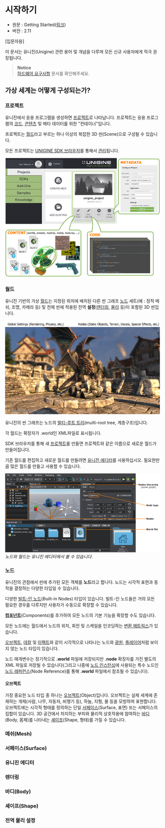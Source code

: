 # 시작하기

- 원문 : Getting Started([링크](https://developer.unigine.com/en/docs/2.11/start/?rlang=cpp))
- 버전 : 2.11

[입문자용]

이 문서는 유니진(Unigine) 관련 용어 및 개념을 다루며 모든 신규 사용자에게 적극 권장됩니다.

> **Notice**   
> [하드웨어 요구사항](./시스템%20요구사항.md) 문서를 확인해주세요.

## 가상 세계는 어떻게 구성되는가?

### 프로젝트

유니진에서 응용 프로그램을 생성하면 [프로젝트](../SDK%20브라우저/프로젝트.md)로 나타납니다. 프로젝트는 응용 프로그램의 [코드](../프로그래밍/프로그래밍.md), [콘텐츠](../콘텐츠%20제작/콘텐츠%20제작.md) 및 메타 데이터를 위한 "컨테이너"입니다.

프로젝트는 [월드](#월드)라고 부르는 하나 이상의 복잡한 3D 씬(Scene)으로 구성될 수 있습니다.

모든 프로젝트는 [UNIGINE SDK 브라우저](../SDK%20브라우저/SDK%20브라우저.md)를 통해서 [관리](./프로젝트%20워크플로우.md)됩니다.

![Project Concept](./project_concept.png)

### 월드

유니진 기반의 가상 [월드](../유니진%20에디터/월드%20관리하기.md)는 지정된 위치에 배치된 다른 씬 그래프 [노드](#노드) 세트(예 : 정적 메쉬, 조명, 카메라 등) 및 전체 씬에 적용된 전역 **설정**([렌더링](#렌더링), [물리](#전역%20물리%20설정) 등)이 포함된 3D 씬입니다.

![Structure](./structure.png)

유니진의 씬 그래프는 노드의 [멀티-루트 트리](../작동%20원리/가상%20월드%20구조.md#노드%20계층구조)(multi-root tree, 계층구조)입니다.

각 월드는 확장자가 .world인 XML파일로 표시됩니다.

SDK 브라우저를 통해 새 [프로젝트](#프로젝트)를 만들면 프로젝트와 같은 이름으로 새로운 월드가 만들어집니다.

기존 월드를 편집하고 새로운 월드를 만들려면 [유니진 에디터](#유니진%20에디터)를 사용하십시오. 필요한만큼 많은 월드를 만들고 사용할 수 있습니다.

![World Editor](./world_editor.png)
*노드와 월드는 유니진 에디터에서 볼 수 있습니다.*

### 노드

유니진의 관점에서 씬에 추가된 모든 객체를 **노드**라고 합니다. 노드는 시각적 표현과 동작을 결정하는 다양한 타입일 수 있습니다.

다양한 [빌트-인 노드](../빌트-인%20노드%20타입/빌트-인%20노드%20타입.md)(Built-in Nodes) 타입이 있습니다. 빌트-인 노드들은 거의 모든 필요한 경우를 다루지만 사용자가 수동으로 확장할 수 있습니다.

**[컴포넌트](../작동%20원리/컴포넌트%20시스템/컴포넌트%20시스템.md)**(Components)를 추가하여 모든 노드의 기본 기능을 확장할 수도 있습니다.

모든 노드에는 월드에서 노드의 위치, 회전 및 스케일을 인코딩하는 [변환 매트릭스](../프로그래밍/기초/행렬%20변환.md)가 있습니다.

[오브젝트](../빌트-인%20노드%20타입/오브젝트/오브젝트.md), [데칼](../빌트-인%20노드%20타입/데칼/데칼.md) 및 [이펙트](../빌트-인%20노드%20타입/이펙트/이펙트.md)와 같이 시각적으로 나타나는 노드와 [광원](../빌트-인%20노드%20타입/광원/광원.md), [플레이어](../빌트-인%20노드%20타입/플레이어/플레이어.md)처럼 보이지 않는 노드 타입이 있습니다.

노드 매개변수는 정기적으로 **.world** 파일에 저장되지만 **.node** 확장자를 가진 별도의 XML 파일로 저장될 수 있습니다(그리고 나중에 [노드 인스턴싱](../유니진%20에디터/인스턴싱%20노드.md)에 사용되는 특수 노드인 [노드 레퍼런스](../빌트0인%20노드%20타입/노드/노드%20레퍼런스.md)(Node Reference)를 통해 **.world** 파일에서 참조될 수 있습니다).

#### 오브젝트

가장 중요한 노드 타입 중 하나는 [오브젝트](../빌트-인%20노드%20타입/오브젝트/오브젝트.md)(Object)입니다. 오브젝트는 실제 세계에 존재하는 개체(사람, 나무, 자동차, 비행기 등), 하늘, 지형, 물 등을 모방하여 표현합니다. 오브젝트에는 시각적 형태를 정의하는 단일 [서페이스](#서페이스(Surface))(Surface, 표면) 또는 서페이스의 집합이 있습니다. 3D 공간에서 차지하는 부피와 물리적 상호작용에 참여하는 [바디](#바디(Body))(Body, 몸체)를 나타내는 [셰이프](#셰이프(Shape))(Shape, 형태)를 가질 수 있습니다.

### 메쉬(Mesh)



### 서페이스(Surface)

### 유니진 에디터

### 렌더링

### 바디(Body)

### 셰이프(Shape)

### 전역 물리 설정